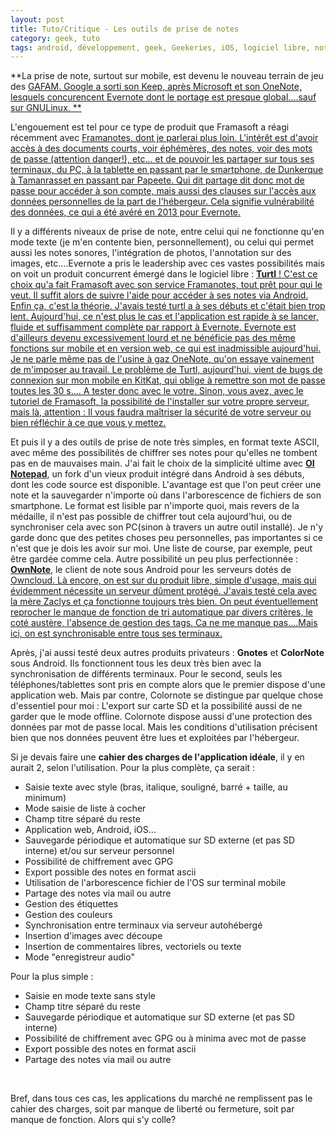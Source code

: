 ```yaml
---
layout: post
title: Tuto/Critique - Les outils de prise de notes
category: geek, tuto
tags: android, développement, geek, Geekeries, iOS, logiciel libre, notes, programmation, Tutoriel
---
```

**La prise de note, surtout sur mobile, est devenu le nouveau terrain de jeu des <span style="text-decoration:underline;"><a href="https://fr.wikipedia.org/wiki/Gafa">GAFAM</a>. Google a sorti son Keep, après Microsoft et son OneNote, lesquels concurencent Evernote dont le portage est presque global....sauf sur GNULinux. **

L'engouement est tel pour ce type de produit que Framasoft a réagi récemment avec <span style="text-decoration:underline;"><a href="https://framanotes.org/">Framanotes</a>, dont je parlerai plus loin. L'intérêt est d'avoir accès à des documents courts, voir éphémères, des notes, voir des mots de passe (attention danger!), etc... et de pouvoir les partager sur tous ses terminaux, du PC, à la tablette en passant par le smartphone, de Dunkerque à Tamanrasset en passant par Papeete. Qui dit partage dit donc mot de passe pour accéder à son compte, mais aussi des clauses sur l'accès aux données personnelles de la part de l'hébergeur. Cela signifie vulnérabilité des données, ce qui a été avéré en 2013 pour Evernote.

Il y a différents niveaux de prise de note, entre celui qui ne fonctionne qu'en mode texte (je m'en contente bien, personnellement), ou celui qui permet aussi les notes sonores, l'intégration de photos, l'annotation sur des images, etc....Evernote a pris le leadership avec ces vastes possibilités mais on voit un produit concurrent émergé dans le logiciel libre : <span style="text-decoration:underline;"><a href="https://turtlapp.com/">**Turtl**</a> ! C'est ce choix qu'a fait Framasoft avec son service Framanotes, tout prêt pour qui le veut. Il suffit alors de suivre l'aide pour accéder à ses notes via Android. Enfin ça, c'est la théorie. J'avais testé turtl a à ses débuts et c'était bien trop lent. Aujourd'hui, ce n'est plus le cas et l'application est rapide à se lancer, fluide et suffisamment complète par rapport à Evernote. Evernote est d'ailleurs devenu excessivement lourd et ne bénéficie pas des même fonctions sur mobile et en version web, ce qui est inadmissible aujourd'hui. Je ne parle même pas de l'usine à gaz OneNote, qu'on essaye vainement de m'imposer au travail. Le problème de Turtl, aujourd'hui, vient de bugs de connexion sur mon mobile en KitKat, qui oblige à remettre son mot de passe toutes les 30 s.... A tester donc avec le votre. Sinon, vous avez, avec le tutoriel de Framasoft, la possibilité de l'installer sur votre propre serveur, mais là, attention : Il vous faudra maîtriser la sécurité de votre serveur ou bien réfléchir à ce que vous y mettez.

Et puis il y a des outils de prise de note très simples, en format texte ASCII, avec même des possibilités de chiffrer ses notes pour qu'elles ne tombent pas en de mauvaises main. J'ai fait le choix de la simplicité ultime avec **<a href="https://github.com/openintents/notepad">OI Notepad</a>**, un fork d'un vieux produit intégré dans Android à ses débuts, dont les code source est disponible. L'avantage est que l'on peut créer une note et la sauvegarder n'importe où dans l'arborescence de fichiers de son smartphone. Le format est lisible par n'importe quoi, mais revers de la médaille, il n'est pas possible de chiffrer tout cela aujourd'hui, ou de synchroniser cela avec son PC(sinon à travers un autre outil installé). Je n'y garde donc que des petites choses peu personnelles, pas importantes si ce n'est que je dois les avoir sur moi. Une liste de course, par exemple, peut être gardée comme cela. Autre possibilité un peu plus perfectionnée : <a href="https://apps.owncloud.com/content/show.php/ownNote+-+Notes+Application?content=168512"><span style="text-decoration:underline;">**OwnNote**</a>, le client de note sous Android pour les serveurs dotés de <span style="text-decoration:underline;"><a href="https://cheziceman.wordpress.com/2016/01/23/tutotest-owncloud-ou-le-long-chemin-restant/">Owncloud</a>. Là encore, on est sur du produit libre, simple d'usage, mais qui évidemment nécessite un serveur dûment protégé. J'avais testé cela avec la mère Zaclys et ça fonctionne toujours très bien. On peut éventuellement reprocher le manque de fonction de tri automatique par divers critères, le coté austère, l'absence de gestion des tags. Ca ne me manque pas....Mais ici, on est synchronisable entre tous ses terminaux.

Après, j'ai aussi testé deux autres produits privateurs : **Gnotes** et **ColorNote** sous Android. Ils fonctionnent tous les deux très bien avec la synchronisation de différents terminaux. Pour le second, seuls les téléphones/tablettes sont pris en compte alors que le premier dispose d'une application web. Mais par contre, Colornote se distingue par quelque chose d'essentiel pour moi : L'export sur carte SD et la possibilité aussi de ne garder que le mode offline. Colornote dispose aussi d'une protection des données par mot de passe local. Mais les conditions d'utilisation précisent bien que nos données peuvent être lues et exploitées par l'hébergeur.

Si je devais faire une **cahier des charges de l'application idéale**, il y en aurait 2, selon l'utilisation. Pour la plus complète, ça serait :

* Saisie texte avec style (bras, italique, souligné, barré + taille, au minimum)
* Mode saisie de liste à cocher
* Champ titre séparé du reste
* Application web, Android, iOS...
* Sauvegarde périodique et automatique sur SD externe (et pas SD interne) et/ou sur serveur personnel
* Possibilité de chiffrement avec GPG
* Export possible des notes en format ascii
* Utilisation de l'arborescence fichier de l'OS sur terminal mobile
* Partage des notes via mail ou autre
* Gestion des étiquettes
* Gestion des couleurs
* Synchronisation entre terminaux via serveur autohébergé
* Insertion d'images avec découpe
* Insertion de commentaires libres, vectoriels ou texte
* Mode "enregistreur audio"

Pour la plus simple :

* Saisie en mode texte sans style
* Champ titre séparé du reste
* Sauvegarde périodique et automatique sur SD externe (et pas SD interne)
* Possibilité de chiffrement avec GPG ou à minima avec mot de passe
* Export possible des notes en format ascii
* Partage des notes via mail ou autre

&nbsp;

Bref, dans tous ces cas, les applications du marché ne remplissent pas le cahier des charges, soit par manque de liberté ou fermeture, soit par manque de fonction. Alors qui s'y colle?
